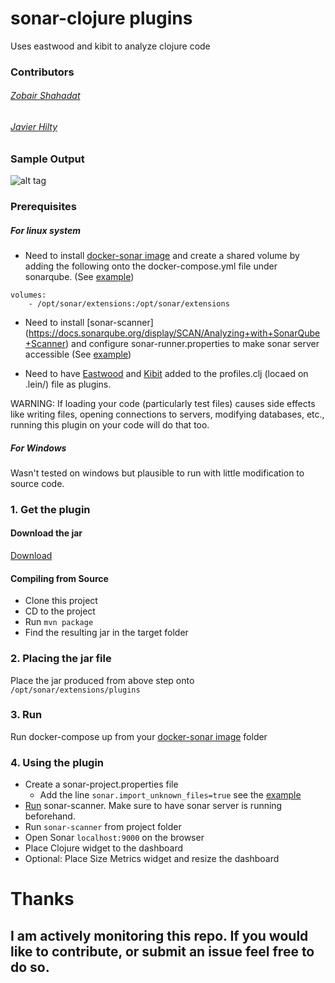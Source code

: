 # sonar-clojure plugins
Uses eastwood and kibit to analyze clojure code
### Contributors
###### [Zobair Shahadat](https://github.com/zmsp/)
###### [Javier Hilty](https://github.com/hiltyj/)

### Sample Output
![alt tag](https://raw.githubusercontent.com/zmsp/sonar-clojure/master/sample-output.png)
### Prerequisites

##### For linux system
* Need to install [docker-sonar image](https://github.com/harbur/docker-sonarqube) and create a shared volume by adding the following onto the docker-compose.yml file under sonarqube. (See [example](https://github.com/zmsp/sonar-clojure/tree/master/Resources))

```  
volumes:
    - /opt/sonar/extensions:/opt/sonar/extensions
```
* Need to install [sonar-scanner] (https://docs.sonarqube.org/display/SCAN/Analyzing+with+SonarQube+Scanner) and configure sonar-runner.properties to make sonar server accessible (See [example](https://github.com/zmsp/sonar-clojure/tree/master/Resources))

* Need to have [Eastwood](https://github.com/jonase/eastwood) and [Kibit](https://github.com/jonase/kibit) added to the profiles.clj (locaed on .lein/) file as plugins.

WARNING: If loading your code (particularly test files) causes side effects like writing files, opening connections to servers, modifying databases, etc., running this plugin on your code will do that too. 
##### For Windows
Wasn't tested on windows but plausible to run with little modification to source code. 

### 1. Get the plugin

#### Download the jar
[Download](https://raw.githubusercontent.com/zmsp/sonar-clojure/master/Jar/clojure.sonar-1.0-SNAPSHOT.jar)

#### Compiling from Source
* Clone this project
* CD to the project
* Run `mvn package`
* Find the resulting jar in the target folder

### 2. Placing the jar file 

Place the jar produced from above step onto `/opt/sonar/extensions/plugins`

### 3. Run 
Run docker-compose up from your [docker-sonar image](https://github.com/harbur/docker-sonarqube) folder

### 4. Using the plugin

* Create a sonar-project.properties file
    * Add the line `sonar.import_unknown_files=true` see the [example](https://github.com/zmsp/sonar-clojure/tree/master/Resources)
* [Run](https://docs.sonarqube.org/display/SONAR/Analyzing+Source+Code) sonar-scanner. Make sure to have sonar server is running beforehand. 
* Run `sonar-scanner` from project folder
* Open Sonar `localhost:9000` on the browser 
* Place Clojure widget to the dashboard
* Optional: Place Size Metrics widget and resize the dashboard

# Thanks
## I am actively monitoring this repo. If you would like to contribute, or submit an issue feel free to do so. 
